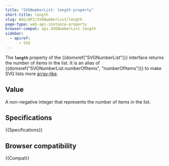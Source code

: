 ```yaml
---
title: "SVGNumberList: length property"
short-title: length
slug: Web/API/SVGNumberList/length
page-type: web-api-instance-property
browser-compat: api.SVGNumberList.length
sidebar:
  - apiref:
      - SVG
---
```


The **`length`** property of the {{domxref("SVGNumberList")}} interface returns the number of items in the list. It is an alias of {{domxref("SVGNumberList.numberOfItems", "numberOfItems")}} to make SVG lists more [array-like](/en-US/docs/Web/JavaScript/Reference/Global_Objects/Array#array-like_objects).

## Value

A non-negative integer that represents the number of items in the list.

## Specifications

{{Specifications}}

## Browser compatibility

{{Compat}}
